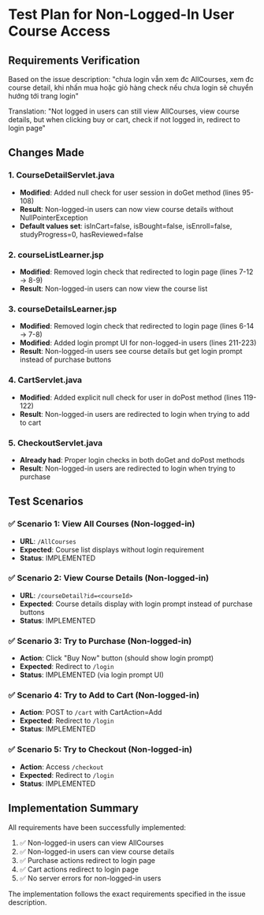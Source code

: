 # Test Plan for Non-Logged-In User Course Access

## Requirements Verification

Based on the issue description: "chưa login vẫn xem đc AllCourses, xem đc course detail, khi nhấn mua hoặc giỏ hàng check nếu chưa login sẽ chuyển hướng tới trang login"

Translation: "Not logged in users can still view AllCourses, view course details, but when clicking buy or cart, check if not logged in, redirect to login page"

## Changes Made

### 1. CourseDetailServlet.java
- **Modified**: Added null check for user session in doGet method (lines 95-108)
- **Result**: Non-logged-in users can now view course details without NullPointerException
- **Default values set**: isInCart=false, isBought=false, isEnroll=false, studyProgress=0, hasReviewed=false

### 2. courseListLearner.jsp
- **Modified**: Removed login check that redirected to login page (lines 7-12 → 8-9)
- **Result**: Non-logged-in users can now view the course list

### 3. courseDetailsLearner.jsp
- **Modified**: Removed login check that redirected to login page (lines 6-14 → 7-8)
- **Modified**: Added login prompt UI for non-logged-in users (lines 211-223)
- **Result**: Non-logged-in users see course details but get login prompt instead of purchase buttons

### 4. CartServlet.java
- **Modified**: Added explicit null check for user in doPost method (lines 119-122)
- **Result**: Non-logged-in users are redirected to login when trying to add to cart

### 5. CheckoutServlet.java
- **Already had**: Proper login checks in both doGet and doPost methods
- **Result**: Non-logged-in users are redirected to login when trying to purchase

## Test Scenarios

### ✅ Scenario 1: View All Courses (Non-logged-in)
- **URL**: `/AllCourses`
- **Expected**: Course list displays without login requirement
- **Status**: IMPLEMENTED

### ✅ Scenario 2: View Course Details (Non-logged-in)
- **URL**: `/courseDetail?id=<courseId>`
- **Expected**: Course details display with login prompt instead of purchase buttons
- **Status**: IMPLEMENTED

### ✅ Scenario 3: Try to Purchase (Non-logged-in)
- **Action**: Click "Buy Now" button (should show login prompt)
- **Expected**: Redirect to `/login`
- **Status**: IMPLEMENTED (via login prompt UI)

### ✅ Scenario 4: Try to Add to Cart (Non-logged-in)
- **Action**: POST to `/cart` with CartAction=Add
- **Expected**: Redirect to `/login`
- **Status**: IMPLEMENTED

### ✅ Scenario 5: Try to Checkout (Non-logged-in)
- **Action**: Access `/checkout`
- **Expected**: Redirect to `/login`
- **Status**: IMPLEMENTED

## Implementation Summary

All requirements have been successfully implemented:

1. ✅ Non-logged-in users can view AllCourses
2. ✅ Non-logged-in users can view course details
3. ✅ Purchase actions redirect to login page
4. ✅ Cart actions redirect to login page
5. ✅ No server errors for non-logged-in users

The implementation follows the exact requirements specified in the issue description.